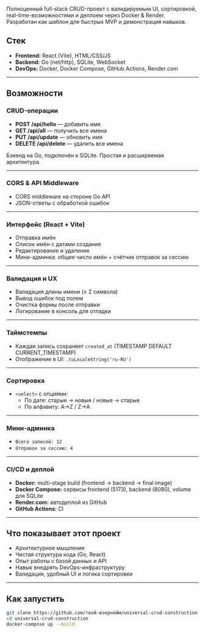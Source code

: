 Полноценный full-stack CRUD-проект с валидируемым UI, сортировкой, real-time-возможностями и деплоем через Docker & Render.  
Разработан как шаблон для быстрых MVP и демонстрация навыков.

## Стек

- **Frontend:** React (Vite), HTML/CSS/JS
- **Backend:** Go (net/http), SQLite, WebSocket
- **DevOps:** Docker, Docker Compose, GitHub Actions, Render.com

---

## Возможности

### CRUD-операции

- **POST /api/hello** — добавить имя  
- **GET /api/all** — получить все имена  
- **PUT /api/update** — обновить имя  
- **DELETE /api/delete** — удалить все имена  

Бэкенд на Go, подключён к SQLite. Простая и расширяемая архитектура.

---

### CORS & API Middleware

- CORS middleware на стороне Go API
- JSON-ответы с обработкой ошибок

---

### Интерфейс (React + Vite)

- Отправка имён
- Список имён с датами создания
- Редактирование и удаление
- Мини-админка: общее число имён + счётчик отправок за сессию

---

### Валидация и UX

- Валидация длины имени (≥ 2 символа)
- Вывод ошибок под полем
- Очистка формы после отправки
- Логирование в консоль для отладки

---

### Таймстемпы

- Каждая запись сохраняет `created_at` (TIMESTAMP DEFAULT CURRENT_TIMESTAMP)
- Отображение в UI: `.toLocaleString('ru-RU')`

---

### Сортировка

- `<select>` с опциями:
  - По дате: старые → новые / новые → старые
  - По алфавиту: A→Z / Z→A

---

### Мини-админка

- `Всего записей: 12`
- `Отправок за сессию: 4`

---

### CI/CD и деплой

- **Docker:** multi-stage build (frontend → backend → final image)
- **Docker Compose:** сервисы frontend (5173), backend (8080), volume для SQLite
- **Render.com:** автодеплой из GitHub
- **GitHub Actions:** CI

---

## Что показывает этот проект

- Архитектурное мышление
- Чистая структура кода (Go, React)
- Опыт работы с базой данных и API
- Навык внедрять DevOps-инфраструктуру
- Валидация, удобный UI и логика сортировки

---

## Как запустить

```bash
git clone https://github.com/твой-юзернейм/universal-crud-construction.git
cd universal-crud-construction
docker-compose up --build
